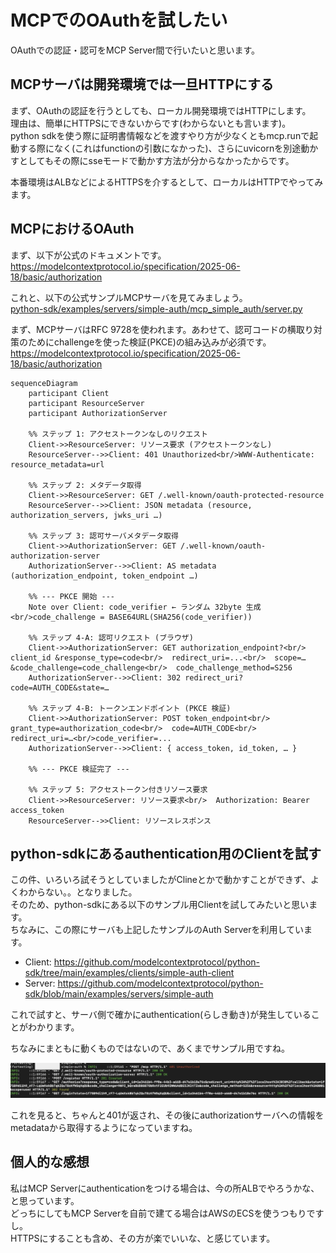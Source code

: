 # MCPでのOAuthを試したい

OAuthでの認証・認可をMCP Server間で行いたいと思います。  

## MCPサーバは開発環境では一旦HTTPにする

まず、OAuthの認証を行うとしても、ローカル開発環境ではHTTPにします。  
理由は、簡単にHTTPSにできないからです(わからないとも言います)。  
python sdkを使う際に証明書情報などを渡すやり方が少なくともmcp.runで起動する際になく(これはfunctionの引数になかった)、さらにuvicornを別途動かすとしてもその際にsseモードで動かす方法が分からなかったからです。  

本番環境はALBなどによるHTTPSを介するとして、ローカルはHTTPでやってみます。  

## MCPにおけるOAuth

まず、以下が公式のドキュメントです。  
https://modelcontextprotocol.io/specification/2025-06-18/basic/authorization

これと、以下の公式サンプルMCPサーバを見てみましょう。  
[python-sdk/examples/servers/simple-auth/mcp_simple_auth/server.py](https://github.com/modelcontextprotocol/python-sdk/blob/main/examples/servers/simple-auth/mcp_simple_auth/server.py)


まず、MCPサーバはRFC 9728を使われます。あわせて、認可コードの横取り対策のためにchallengeを使った検証(PKCE)の組み込みが必須です。  
https://modelcontextprotocol.io/specification/2025-06-18/basic/authorization

```mermaid
sequenceDiagram
    participant Client
    participant ResourceServer
    participant AuthorizationServer

    %% ステップ 1: アクセストークンなしのリクエスト
    Client->>ResourceServer: リソース要求 (アクセストークンなし)
    ResourceServer-->>Client: 401 Unauthorized<br/>WWW-Authenticate: resource_metadata=url

    %% ステップ 2: メタデータ取得
    Client->>ResourceServer: GET /.well-known/oauth-protected-resource
    ResourceServer-->>Client: JSON metadata (resource, authorization_servers, jwks_uri …)

    %% ステップ 3: 認可サーバメタデータ取得
    Client->>AuthorizationServer: GET /.well-known/oauth-authorization-server
    AuthorizationServer-->>Client: AS metadata (authorization_endpoint, token_endpoint …)

    %% --- PKCE 開始 ---
    Note over Client: code_verifier ← ランダム 32byte 生成<br/>code_challenge = BASE64URL(SHA256(code_verifier))
    
    %% ステップ 4-A: 認可リクエスト (ブラウザ)
    Client->>AuthorizationServer: GET authorization_endpoint?<br/>  client_id &response_type=code<br/>  redirect_uri=...<br/>  scope=…&code_challenge=code_challenge<br/>  code_challenge_method=S256
    AuthorizationServer-->>Client: 302 redirect_uri?code=AUTH_CODE&state=…

    %% ステップ 4-B: トークンエンドポイント (PKCE 検証)
    Client->>AuthorizationServer: POST token_endpoint<br/>  grant_type=authorization_code<br/>  code=AUTH_CODE<br/>  redirect_uri=…<br/>code_verifier=...
    AuthorizationServer-->>Client: { access_token, id_token, … }

    %% --- PKCE 検証完了 ---

    %% ステップ 5: アクセストークン付きリソース要求
    Client->>ResourceServer: リソース要求<br/>  Authorization: Bearer access_token
    ResourceServer-->>Client: リソースレスポンス
```

## python-sdkにあるauthentication用のClientを試す

この件、いろいろ試そうとしていましたがClineとかで動かすことができず、よくわからない。。となりました。  
そのため、python-sdkにある以下のサンプル用Clientを試してみたいと思います。  
ちなみに、この際にサーバも上記したサンプルのAuth Serverを利用しています。  

- Client: https://github.com/modelcontextprotocol/python-sdk/tree/main/examples/clients/simple-auth-client
- Server: https://github.com/modelcontextprotocol/python-sdk/blob/main/examples/servers/simple-auth

これで試すと、サーバ側で確かにauthentication(らしき動き)が発生していることがわかります。  

ちなみにまともに動くものではないので、あくまでサンプル用ですね。  

![oauth-sample](./images/oauth-sample.png)

これを見ると、ちゃんと401が返され、その後にauthorizationサーバへの情報をmetadataから取得するようになっていますね。  

## 個人的な感想

私はMCP Serverにauthenticationをつける場合は、今の所ALBでやろうかな、と思っています。  
どっちにしてもMCP Serverを自前で建てる場合はAWSのECSを使うつもりですし。  
HTTPSにすることも含め、その方が楽でいいな、と感じています。  
